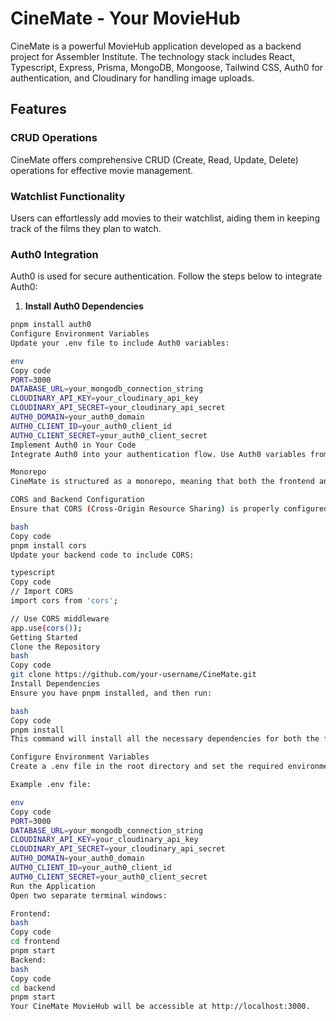 # CineMate - Your MovieHub

CineMate is a powerful MovieHub application developed as a backend project for Assembler Institute. The technology stack includes React, Typescript, Express, Prisma, MongoDB, Mongoose, Tailwind CSS, Auth0 for authentication, and Cloudinary for handling image uploads.

## Features

### CRUD Operations
CineMate offers comprehensive CRUD (Create, Read, Update, Delete) operations for effective movie management.

### Watchlist Functionality
Users can effortlessly add movies to their watchlist, aiding them in keeping track of the films they plan to watch.

### Auth0 Integration
Auth0 is used for secure authentication. Follow the steps below to integrate Auth0:

1. **Install Auth0 Dependencies**

```bash
pnpm install auth0
Configure Environment Variables
Update your .env file to include Auth0 variables:

env
Copy code
PORT=3000
DATABASE_URL=your_mongodb_connection_string
CLOUDINARY_API_KEY=your_cloudinary_api_key
CLOUDINARY_API_SECRET=your_cloudinary_api_secret
AUTH0_DOMAIN=your_auth0_domain
AUTH0_CLIENT_ID=your_auth0_client_id
AUTH0_CLIENT_SECRET=your_auth0_client_secret
Implement Auth0 in Your Code
Integrate Auth0 into your authentication flow. Use Auth0 variables from process.env in your authentication logic.

Monorepo
CineMate is structured as a monorepo, meaning that both the frontend and backend are housed within the same repository. This approach offers several benefits, including centralized version control, shared dependencies, and simplified project management.

CORS and Backend Configuration
Ensure that CORS (Cross-Origin Resource Sharing) is properly configured for your Express backend. Install the CORS middleware by running:

bash
Copy code
pnpm install cors
Update your backend code to include CORS:

typescript
Copy code
// Import CORS
import cors from 'cors';

// Use CORS middleware
app.use(cors());
Getting Started
Clone the Repository
bash
Copy code
git clone https://github.com/your-username/CineMate.git
Install Dependencies
Ensure you have pnpm installed, and then run:

bash
Copy code
pnpm install
This command will install all the necessary dependencies for both the frontend and backend.

Configure Environment Variables
Create a .env file in the root directory and set the required environment variables, including Auth0, Cloudinary, and CORS configurations.

Example .env file:

env
Copy code
PORT=3000
DATABASE_URL=your_mongodb_connection_string
CLOUDINARY_API_KEY=your_cloudinary_api_key
CLOUDINARY_API_SECRET=your_cloudinary_api_secret
AUTH0_DOMAIN=your_auth0_domain
AUTH0_CLIENT_ID=your_auth0_client_id
AUTH0_CLIENT_SECRET=your_auth0_client_secret
Run the Application
Open two separate terminal windows:

Frontend:
bash
Copy code
cd frontend
pnpm start
Backend:
bash
Copy code
cd backend
pnpm start
Your CineMate MovieHub will be accessible at http://localhost:3000.